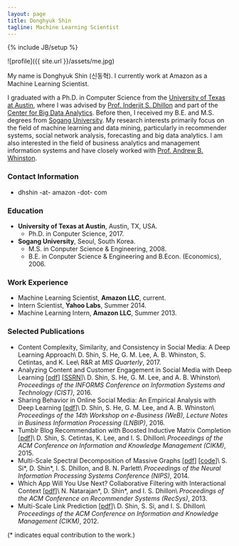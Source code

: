 ```yaml
---
layout: page
title: Donghyuk Shin
tagline: Machine Learning Scientist
---
```

{% include JB/setup %}

![profile]({{ site.url }}/assets/me.jpg)

<!-- ### Introduction -->

My name is Donghyuk Shin (신동혁). I currently work at Amazon as a Machine Learning Scientist. 

I graduated with a Ph.D. in Computer Science from the [University of Texas at Austin](http://www.utexas.edu), where I was advised by [Prof. Inderjit S. Dhillon](http://www.cs.utexas.edu/users/inderjit) and part of the [Center for Big Data Analytics](http://bigdata.ices.utexas.edu/). Before then, I received my B.E. and M.S. degrees from [Sogang University](http://wwwe.sogang.ac.kr). 
My research interests primarily focus on the field of machine learning and data mining, particularly in recommender systems, social network analysis, forecasting and big data analytics. I am also interested in the field of business analytics and management information systems and have closely worked with [Prof. Andrew B. Whinston](https://sites.google.com/site/abwhinston/).

### Contact Information

- dhshin -at- amazon -dot- com

### Education

- **University of Texas at Austin**, Austin, TX, USA.
  - Ph.D. in Conputer Science, 2017.
- **Sogang University**, Seoul, South Korea.
  - M.S. in Conputer Science & Engineering, 2008.
  - B.E. in Conputer Science & Engineering and B.Econ. (Economics), 2006.

<!--  
- **Ph.D.** in Conputer Science, The University of Texas at Austin, Austin, TX, USA, 2017.
- **M.S.** in Conputer Science & Engineering, Sogang University, Seoul, South Korea, 2008.
- **B.E.** in Conputer Science & Engineering, Sogang University, Seoul, South Korea, 2006.
- **B.Econ.** in Economics, Sogang University, Seoul, South Korea, 2006.
 -->
### Work Experience

- Machine Learning Scientist, **Amazon LLC**, current.
- Intern Scientist, **Yahoo Labs**, Summer 2014.
- Machine Learning Intern, **Amazon LLC**, Summer 2013.

### Selected Publications

- Content Complexity, Similarity, and Consistency in Social Media: A Deep Learning Approach\\
  D. Shin, S. He, G. M. Lee, A. B. Whinston, S. Cetintas, and K. Lee\\
  R&R at *MIS Quarterly*, 2017.
- Analyzing Content and Customer Engagement in Social Media with Deep Learning [[pdf](https://dshin32.github.io/assets/papers/tumblr_cist2016.pdf)] [[SSRN](https://ssrn.com/abstract=2830377)]\\
  D. Shin, S. He, G. M. Lee, and A. B. Whinston\\
  *Proceedings of the INFORMS Conference on Information Systems and Technology (CIST)*, 2016.
- Sharing Behavior in Online Social Media: An Empirical Analysis with Deep Learning [[pdf](https://link.springer.com/chapter/10.1007%2F978-3-319-45408-5_26)]\\
  D. Shin, S. He, G. M. Lee, and A. B. Whinston\\
  *Proceedings of the 14th Workshop on e-Business (WeB), Lecture Notes in Business Information Processing (LNBIP)*, 2016.
- Tumblr Blog Recommendation with Boosted Inductive Matrix Completion [[pdf](https://www.cs.utexas.edu/users/inderjit/public_papers/blogrec-bimc-cikm2015.pdf)]\\
  D. Shin, S. Cetintas, K. Lee, and I. S. Dhillon\\
  *Proceedings of the ACM Conference on Information and Knowledge Management (CIKM)*, 2015.
- Multi-Scale Spectral Decomposition of Massive Graphs [[pdf](https://www.cs.utexas.edu/users/inderjit/public_papers/mseigs_nips2014.pdf)] [[code](https://www.cs.utexas.edu/users/ssi/mseigs)]\\
  S. Si\*, D. Shin\*, I. S. Dhillon, and B. N. Parlett\\
  *Proceedings of the Neural Information Processing Systems Conference (NIPS)*, 2014.
- Which App Will You Use Next? Collaborative Filtering with Interactional Context [[pdf](https://www.cs.utexas.edu/users/inderjit/public_papers/app_recommendation_recsys13.pdf)]\\
  N. Natarajan\*, D. Shin\*, and I. S. Dhillon\\
  *Proceedings of the ACM Conference on Recommender Systems (RecSys)*, 2013.
- Multi-Scale Link Prediction [[pdf](https://www.cs.utexas.edu/users/inderjit/public_papers/mslp_cikm2012.pdf)]\\
  D. Shin, S. Si, and I. S. Dhillon\\
  *Proceedings of the ACM Conference on Information and Knowledge Management (CIKM)*, 2012.

(\* indicates equal contribution to the work.)
